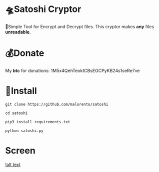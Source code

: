 # 🛸Satoshi Cryptor
💾Simple Tool for Encrypt and Decrypt files. This cryptor makes **any** files **unreadable**. 

# 💰Donate 
My **btc** for donations: 1M5x4QehTeoktCBsEGCPyKB24s1seRe7ve

# 📲Install
``git clone https://github.com/malorento/satoshi``

``cd satoshi``

``pip3 install requirements.txt``

``python satoshi.py``

# Screen

[!alt text](https://github.com/malorento/satoshi/blob/master/Images/1.JPG)
